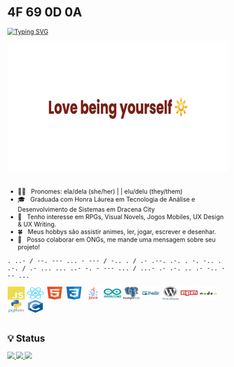 #  4F 69 0D 0A 

[![Typing SVG](https://readme-typing-svg.herokuapp.com?color=FF69B4&lines=%E3%81%93%E3%82%93%E3%81%AB%E3%81%A1%E3%81%AF%E3%80%81%E6%9D%BE%E6%9C%AC+%E3%82%BF%E3%83%81%E3%82%A2%E3%83%8A+%E3%81%A7%E3%81%99%E3%80%82%F0%9F%8C%B8)](https://git.io/typing-svg)

<div align="center">
    <img height="300" src="assets/banner.png"/>
</div>

<br>

- 🖐🏻 &nbsp; Pronomes: ela/dela (she/her) | | elu/delu (they/them)
- 🎓 &nbsp; Graduada com Honra Láurea em Tecnologia de Análise e Desenvolvimento de Sistemas em Dracena City
- 💫 &nbsp; Tenho interesse em RPGs, Visual Novels, Jogos Mobiles, UX Design & UX Writing. 
- 🍀 &nbsp; Meus hobbys são assistir animes, ler, jogar, escrever e desenhar. 
- 💛 &nbsp; Posso colaborar em ONGs, me mande uma mensagem sobre seu projeto! 

<samp> 
    . ..- / --. --- ... - --- / -.. . / .- .--. .-. . -. -.. . .-. / .- ... ... ..- -. - --- ... / ...- .- .-. .. .- -.. --- ... 
</samp>
 
<br> 


<!-- Put whatever i current learning here -->
<!-- Put a curriculum here -->
   
<div style="display: inline_block"><br>
  <img align="center" alt="Tati-JS" height="30" width="40" src="https://raw.githubusercontent.com/devicons/devicon/master/icons/javascript/javascript-plain.svg">
  <img align="center" alt="Tati-React" height="30" width="40" src="https://raw.githubusercontent.com/devicons/devicon/master/icons/react/react-original.svg">
  <img align="center" alt="Tati-HTML" height="30" width="40" src="https://raw.githubusercontent.com/devicons/devicon/master/icons/html5/html5-original.svg">
  <img align="center" alt="Tati-CSS" height="30" width="40" src="https://raw.githubusercontent.com/devicons/devicon/master/icons/css3/css3-original.svg">
  <img align="center" alt="Tati-CSS" height="30" width="40" src="https://github.com/devicons/devicon/blob/master/icons/java/java-original-wordmark.svg">
  <img align="center" alt="Tati-CSS" height="30" width="40" src="https://github.com/devicons/devicon/blob/master/icons/arduino/arduino-original-wordmark.svg">
  <img align="center" alt="Tati-CSS" height="30" width="40" src="https://github.com/devicons/devicon/blob/master/icons/postgresql/postgresql-original-wordmark.svg">
  <img align="center" alt="Tati-CSS" height="30" width="40" src="https://github.com/devicons/devicon/blob/master/icons/trello/trello-plain-wordmark.svg">
  <img align="center" alt="Tati-CSS" height="30" width="40" src="https://github.com/devicons/devicon/blob/master/icons/wordpress/wordpress-original.svg">
  <img align="center" alt="Tati-CSS" height="30" width="40" src="https://github.com/devicons/devicon/blob/master/icons/npm/npm-original-wordmark.svg">
  <img align="center" alt="Tati-CSS" height="30" width="40" src="https://github.com/devicons/devicon/blob/master/icons/nodejs/nodejs-original-wordmark.svg">
  <img align="center" alt="Tati-CSS" height="30" width="40" src="https://github.com/devicons/devicon/blob/master/icons/python/python-original-wordmark.svg">
  <img align="center" alt="Tati-CSS" height="30" width="40" src="https://github.com/devicons/devicon/blob/master/icons/c/c-original.svg">
</div>    

<br>

## 💡 Status 

<div>
    <a href="https://github.com/TatianaMatumoto">
        <img height="180em" src="https://github-readme-stats.vercel.app/api/?username=TatianaMatumoto&show_icons=true&theme=dracula&include_all_commits=true&count_private=true"/>
        <img height="180em" src="https://github-readme-stats.vercel.app/api/top-langs/?username=TatianaMatumoto&layout=compact&langs_count=7&theme=dracula"/>
    </a>    
    <img height="137px" src="https://stackoverflow-card.vercel.app/?userID=16270358&theme=dracula"/> 
</div>
  
 ##
  <!-- </div>
    <a><img align="right" alt="rocket" height="120" width="140" src="https://i.kym-cdn.com/photos/images/original/001/082/810/314.gif">
-->
<!--  <div> 
  <a href="https://www.youtube.com/channel/UCjGFkOjdBSa2E0ralpp8VxA" target="_blank"><img src="https://img.shields.io/badge/YouTube-FF0000?style=for-the-badge&logo=youtube&logoColor=white" target="_blank"></a>
  <a href="https://www.instagram.com/tatiana_narumi/" target="_blank"><img src="https://img.shields.io/badge/-Instagram-%23E4405F?style=for-the-badge&logo=instagram&logoColor=white" target="_blank"></a>
 	<a href="https://www.twitch.tv/tatiana_nm" target="_blank"><img src="https://img.shields.io/badge/Twitch-9146FF?style=for-the-badge&logo=twitch&logoColor=white" target="_blank"></a>
  <a href="https://www.linkedin.com/in/tatiana-matumoto-71219b147/" target="_blank"><img src="https://img.shields.io/badge/-LinkedIn-%230077B5?style=for-the-badge&logo=linkedin&logoColor=white" target="_blank"></a> 
   <a href="https://twitter.com/tatiananm7" target="_blank"><img src="https://img.shields.io/badge/Twitter-1DA1F2?style=for-the-badge&logo=twitter&logoColor=white" target="_blank"></a> 
   <a href="https://www.tiktok.com/@tatianamatumoto?lang=pt-BR" target="_blank"><img src="https://img.shields.io/badge/TikTok-000000?style=for-the-badge&logo=tiktok&logoColor=white" target="_blank"></a> 
    <a href="https://steamcommunity.com/id/tatianamatumoto/" target="_blank"><img src="https://img.shields.io/badge/Steam-000000?style=for-the-badge&logo=steam&logoColor=white target="_blank"></a> 
       <a href="https://tatiananm.itch.io/" target="_blank"><img src="https://img.shields.io/badge/Itch.io-FA5C5C?style=for-the-badge&logo=itch.io&logoColor=white target="_blank"></a>  -->
<!-- Missing Medibang and Canvas badget.     -->
<!-- </div> -->
  
<!--   
[![trophy](https://github-profile-trophy.vercel.app/?username=TatianaMatumoto&theme=dracula)](https://github.com/ryo-ma/github-profile-trophy)

[![GitHub Streak](http://github-readme-streak-stats.herokuapp.com?user=TatianaMatumoto&theme=dracula)](https://git.io/streak-stats)
  
[![Spotify recently played](https://spotify-recently-played-readme.vercel.app/api?user=312qn427j2qmkbxhuyrl5a5722ze)](https://open.spotify.com/user/312qn427j2qmkbxhuyrl5a5722ze)
  
 ![](https://komarev.com/ghpvc/?username=TatianaMatumoto&color=ff69b4)
 -->
##

<!-- [![Readme Quotes](https://quotes-github-readme.vercel.app/api?type=horizontal)](https://github.com/piyushsuthar/github-readme-quotes) --> 
